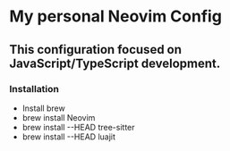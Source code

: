 # My personal Neovim Config


## This configuration focused on JavaScript/TypeScript development.

### Installation
- Install brew
- brew install Neovim
- brew install --HEAD tree-sitter
- brew install --HEAD luajit
